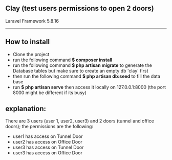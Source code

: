
## Clay (test users permissions to open 2 doors)

Laravel Framework 5.8.16
<hr>

## How to install

- Clone the project
- run the following command **$ composer install**
- run the following command **$ php artisan migrate** to generate the Database tables but make sure to create an empty db 'clay' first
- then run the following command **$ php artisan db:seed** to fill the data base 
- run **$ php artisan serve** then access it locally on 127.0.0.1:8000 (the port 8000 might be different if its busy)


## explanation:

There are 3 users (user 1, user2, user3) and 2 doors (tunnel and office doors);
the permissions are the following:
- user1 has access on Tunnel Door
- user2 has access on Office Door
- user3 has access on Tunnel Door
- user3 has access on Office Door
